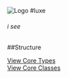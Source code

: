 
![Logo](http://underscorediscovery.com/sven/images/logo.png)
#luxe
###### i see

##Structure

[View Core Types](core/types.html)   
[View Core Classes](core/classes.html)
&nbsp;
&nbsp;
&nbsp;

